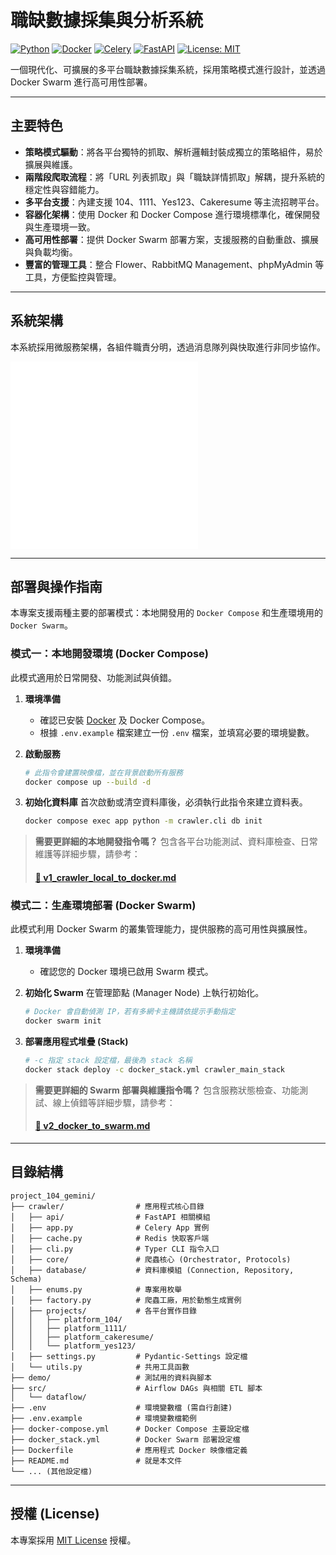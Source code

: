 # 職缺數據採集與分析系統

[![Python](https://img.shields.io/badge/Python-3.11-blue.svg)](https://www.python.org/downloads/release/python-3110/) [![Docker](https://img.shields.io/badge/Docker-20.10-blue.svg)](https://www.docker.com/) [![Celery](https://img.shields.io/badge/Celery-5.3-green.svg)](http://www.celeryproject.org/) [![FastAPI](https://img.shields.io/badge/FastAPI-0.104-green.svg)](https://fastapi.tiangolo.com/) [![License: MIT](https://img.shields.io/badge/License-MIT-yellow.svg)](https://opensource.org/licenses/MIT)

一個現代化、可擴展的多平台職缺數據採集系統，採用策略模式進行設計，並透過 Docker Swarm 進行高可用性部署。

---

## 主要特色

- **策略模式驅動**：將各平台獨特的抓取、解析邏輯封裝成獨立的策略組件，易於擴展與維護。
- **兩階段爬取流程**：將「URL 列表抓取」與「職缺詳情抓取」解耦，提升系統的穩定性與容錯能力。
- **多平台支援**：內建支援 104、1111、Yes123、Cakeresume 等主流招聘平台。
- **容器化架構**：使用 Docker 和 Docker Compose 進行環境標準化，確保開發與生產環境一致。
- **高可用性部署**：提供 Docker Swarm 部署方案，支援服務的自動重啟、擴展與負載均衡。
- **豐富的管理工具**：整合 Flower、RabbitMQ Management、phpMyAdmin 等工具，方便監控與管理。

---

## 系統架構

本系統採用微服務架構，各組件職責分明，透過消息隊列與快取進行非同步協作。

![系統架構圖](./crawler/plantform_architure.mmd)
![資料蒐集流程](./crawler/plantform_architure.mmd)


---

## 部署與操作指南

本專案支援兩種主要的部署模式：本地開發用的 `Docker Compose` 和生產環境用的 `Docker Swarm`。

### 模式一：本地開發環境 (Docker Compose)

此模式適用於日常開發、功能測試與偵錯。

1.  **環境準備**
    - 確認已安裝 [Docker](https://www.docker.com/products/docker-desktop/) 及 Docker Compose。
    - 根據 `.env.example` 檔案建立一份 `.env` 檔案，並填寫必要的環境變數。

2.  **啟動服務**
    ```bash
    # 此指令會建置映像檔，並在背景啟動所有服務
    docker compose up --build -d
    ```

3.  **初始化資料庫**
    首次啟動或清空資料庫後，必須執行此指令來建立資料表。
    ```bash
    docker compose exec app python -m crawler.cli db init
    ```

> **需要更詳細的本地開發指令嗎？**
> 包含各平台功能測試、資料庫檢查、日常維護等詳細步驟，請參考：
> #### [📄 v1_crawler_local_to_docker.md](./v1_crawler_local_to_docker.md)

### 模式二：生產環境部署 (Docker Swarm)

此模式利用 Docker Swarm 的叢集管理能力，提供服務的高可用性與擴展性。

1.  **環境準備**
    - 確認您的 Docker 環境已啟用 Swarm 模式。

2.  **初始化 Swarm**
    在管理節點 (Manager Node) 上執行初始化。
    ```bash
    # Docker 會自動偵測 IP，若有多網卡主機請依提示手動指定
    docker swarm init
    ```

3.  **部署應用程式堆疊 (Stack)**
    ```bash
    # -c 指定 stack 設定檔，最後為 stack 名稱
    docker stack deploy -c docker_stack.yml crawler_main_stack
    ```

> **需要更詳細的 Swarm 部署與維護指令嗎？**
> 包含服務狀態檢查、功能測試、線上偵錯等詳細步驟，請參考：
> #### [📄 v2_docker_to_swarm.md](./v2_docker_to_swarm.md)

---

## 目錄結構

```
project_104_gemini/
├── crawler/                # 應用程式核心目錄
│   ├── api/                # FastAPI 相關模組
│   ├── app.py              # Celery App 實例
│   ├── cache.py            # Redis 快取客戶端
│   ├── cli.py              # Typer CLI 指令入口
│   ├── core/               # 爬蟲核心 (Orchestrator, Protocols)
│   ├── database/           # 資料庫模組 (Connection, Repository, Schema)
│   ├── enums.py            # 專案用枚舉
│   ├── factory.py          # 爬蟲工廠，用於動態生成實例
│   ├── projects/           # 各平台實作目錄
│   │   ├── platform_104/
│   │   ├── platform_1111/
│   │   ├── platform_cakeresume/
│   │   └── platform_yes123/
│   ├── settings.py         # Pydantic-Settings 設定檔
│   └── utils.py            # 共用工具函數
├── demo/                   # 測試用的資料與腳本
├── src/                    # Airflow DAGs 與相關 ETL 腳本
│   └── dataflow/
├── .env                    # 環境變數檔 (需自行創建)
├── .env.example            # 環境變數檔範例
├── docker-compose.yml      # Docker Compose 主要設定檔
├── docker_stack.yml        # Docker Swarm 部署設定檔
├── Dockerfile              # 應用程式 Docker 映像檔定義
├── README.md               # 就是本文件
└── ... (其他設定檔)
```

---

## 授權 (License)

本專案採用 [MIT License](https://opensource.org/licenses/MIT) 授權。
